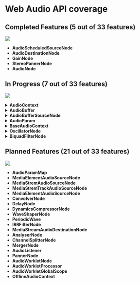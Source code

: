 # Web Audio API coverage

## Completed Features (**5** out of 33 features)

![](https://geps.dev/progress/15?dangerColor=006600&warningColor=006600&successColor=006600)

- **AudioScheduledSourceNode**
- **AudioDestinationNode**
- **GainNode**
- **StereoPannerNode**
- **AudioNode**

## In Progress (**7** out of 33 features)

![](https://geps.dev/progress/21?dangerColor=ff9900&warningColor=ff9900&successColor=ff9900)

<details>
  <summary><b>AudioContext</b></summary>

| Property 🔹/ Method 🔘          | state |
| ------------------------------- | ----- |
| 🔹 baseLatency                  | ❌    |
| 🔹 outputLatency                | ❌    |
| 🔹 sinkId                       | ❌    |
| 🔘 close                        | ✅    |
| 🔘 createMediaElementSource     | ❌    |
| 🔘 createMediaStreamSource      | ❌    |
| 🔘 createMediaStreamTrackSource | ❌    |
| 🔘 resume                       | ❌    |
| 🔘 setSinkId                    | ❌    |
| 🔘 suspend                      | ❌    |

</details>

<details>
  <summary><b>AudioBuffer</b></summary>

| Property 🔹/ Method 🔘 | state |
| ---------------------- | ----- |
| 🔹sampleRate           | ✅    |
| 🔹length               | ✅    |
| 🔹duration             | ✅    |
| 🔹numberOfChannels     | ✅    |
| 🔘getChannelData       | ✅    |
| 🔘getChannelData       | ✅    |
| 🔘setChannelData       | ✅    |
| 🔘copyFromChannel      | ❌    |
| 🔘copyToChannel        | ❌    |

</details>

<details>
  <summary><b>AudioBufferSourceNode</b></summary>

| Property 🔹/ Method 🔘 | state |
| ---------------------- | ----- |
| 🔹buffer               | ✅    |
| 🔹detune               | ❌    |
| 🔹loop                 | ✅    |
| 🔹loopStart            | ❌    |
| 🔹loopEnd              | ❌    |
| 🔹playBackRate         | ❌    |
| 🔘start(overridden)    | ❌    |

</details>

<details>
  <summary><b>AudioParam</b></summary>

| Property 🔹/ Method 🔘    | state |
| ------------------------- | ----- |
| 🔹value                   | ✅    |
| 🔹defaultValue            | ✅    |
| 🔹minValue                | ✅    |
| 🔹maxValue                | ✅    |
| 🔘setValueAtTime          | ✅    |
| 🔘linearRampToValueAtTime | ✅    |
| 🔘setTargetAtTime         | ❌    |
| 🔘setValueCurveAtTime     | ❌    |
| 🔘cancelScheduledValues   | ❌    |
| 🔘cancelAndHoldAtTime     | ❌    |

</details>

<details>
  <summary><b>BaseAudioContext</b></summary>

| Property 🔹/ Method 🔘      | state |
| --------------------------- | ----- |
| 🔹 audioWorklet             | ❌    |
| 🔹 currentTime              | ✅    |
| 🔹 destination              | ✅    |
| 🔹 listener                 | ❌    |
| 🔹 sampleRate               | ✅    |
| 🔹 state                    | ✅    |
| 🔘 createAnalyser           | ❌    |
| 🔘 createBiquadFilter       | ✅    |
| 🔘 createBuffer             | ✅    |
| 🔘 createBufferSource       | ✅    |
| 🔘 createConstantSource     | ❌    |
| 🔘 createChannelMerger      | ❌    |
| 🔘 createChannelSplitter    | ❌    |
| 🔘 createConvolver          | ❌    |
| 🔘 createDelay              | ❌    |
| 🔘 createDynamicsCompressor | ❌    |
| 🔘 createGain               | ✅    |
| 🔘 createIIRFilter          | ❌    |
| 🔘 createOscillator         | ✅    |
| 🔘 createPanner             | ❌    |
| 🔘 createPeriodicWave       | ❌    |
| 🔘 createStereoPanner       | ✅    |
| 🔘 createWaveShaper         | ❌    |
| 🔘 decodeAudioData          | ❌    |

</details>

<details>
  <summary><b>OscillatorNode</b></summary>

| Property 🔹/ Method 🔘 | state |
| ---------------------- | ----- |
| 🔹frequency            | ✅    |
| 🔹detune               | ✅    |
| 🔹type                 | ✅    |
| 🔘setPeriodicWave      | ❌    |

</details>

<details>
  <summary><b>BiquadFilterNode</b></summary>

| Property 🔹/ Method 🔘 | state |
| ---------------------- | ----- |
| 🔹frequency            | ✅    |
| 🔹detune               | ✅    |
| 🔹Q                    | ✅    |
| 🔹gain                 | ✅    |
| 🔹type                 | ✅    |
| 🔘getFrequencyRespons  | ❌    |

</details>

## Planned Features (**21** out of 33 features)

![](https://geps.dev/progress/64?dangerColor=800000&warningColor=800000&successColor=800000)

- **AudioParamMap**
- **MediaElementAudioSourceNode**
- **MediaStremAudioSourceNode**
- **MediaStremTrackAudioSourceNode**
- **MediaElementAudioSourceNode**
- **ConvolverNode**
- **DelayNode**
- **DynamicsCompressorNode**
- **WaveShaperNode**
- **PeriodicWave**
- **IRRFilterNode**
- **MediaStreamAudioDestinationNode**
- **AnalyserNode**
- **ChannelSplitterNode**
- **MergerNode**
- **AudioListener**
- **PannerNode**
- **AudioWorkletNode**
- **AudioWorkletProcessor**
- **AudioWorkletGlobalScope**
- **OfflineAudioContext**
